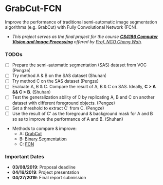 # GrabCut-FCN
Improve the performance of traditional semi-automatic image segmentation algorithms (e.g. GrabCut) with Fully Convolutional Network (FCN).
- *This project serves as the final project for the course **[CS4186 Computer Vision and Image Processing](https://www.cityu.edu.hk/catalogue/ug/201819/course/CS4186.htm)** offered by [Prof. NGO Chong Wah](http://www.cs.cityu.edu.hk/~cwngo/).*

### TODOs
- [ ] Prepare the semi-automatic segmentation (SAS) dataset from VOC (Pengze)
- [ ] Try method A & B on the SAS dataset (Shuhan)
- [ ] Try method C on the SAS dataset (Pengze)
- [ ] Evaluate A, B & C. Compare the result of A, B & C on SAS. Ideally, **C > A && C > B**. (Shuhan)
- [ ] Test the generalization ability of C by replicating A, B and C on another dataset with different foreground objects. (Pengze)
- [ ] Set a threshold to extract C' from C. (Pengze)
- [ ] Use the result of C' as the foreground & background mask for A and B so as to improve the performance of A and B. (Shuhan)

- Methods to compare & improve:
  - A: [GrabCut](https://docs.opencv.org/3.4/d8/d83/tutorial_py_grabcut.html)
  - B: [Binary Segmentation](https://github.com/TejasNaikk/Binary-Segmentation)
  - C: [FCN](https://people.eecs.berkeley.edu/~jonlong/long_shelhamer_fcn.pdf)

### Important Dates
- **03/08/2019**: Proposal deadline
- **04/16/2019**: Project presentation
- **04/27/2019**: Final report submission
